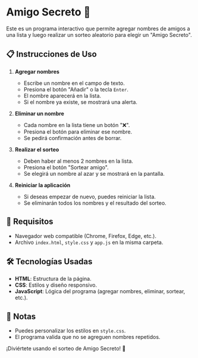 # Amigo Secreto 🎁

Este es un programa interactivo que permite agregar nombres de amigos a una lista y luego realizar un sorteo aleatorio para elegir un "Amigo Secreto".

## 📋 Instrucciones de Uso

1. **Agregar nombres**
   - Escribe un nombre en el campo de texto.
   - Presiona el botón "Añadir" o la tecla `Enter`.
   - El nombre aparecerá en la lista.
   - Si el nombre ya existe, se mostrará una alerta.

2. **Eliminar un nombre**
   - Cada nombre en la lista tiene un botón "❌".
   - Presiona el botón para eliminar ese nombre.
   - Se pedirá confirmación antes de borrar.

3. **Realizar el sorteo**
   - Deben haber al menos 2 nombres en la lista.
   - Presiona el botón "Sortear amigo".
   - Se elegirá un nombre al azar y se mostrará en la pantalla.

4. **Reiniciar la aplicación**
   - Si deseas empezar de nuevo, puedes reiniciar la lista.
   - Se eliminarán todos los nombres y el resultado del sorteo.

## 📌 Requisitos
- Navegador web compatible (Chrome, Firefox, Edge, etc.).
- Archivo `index.html`, `style.css` y `app.js` en la misma carpeta.

## 🛠 Tecnologías Usadas
- **HTML**: Estructura de la página.
- **CSS**: Estilos y diseño responsivo.
- **JavaScript**: Lógica del programa (agregar nombres, eliminar, sortear, etc.).

## 📝 Notas
- Puedes personalizar los estilos en `style.css`.
- El programa valida que no se agreguen nombres repetidos.


¡Diviértete usando el sorteo de Amigo Secreto! 🎉


